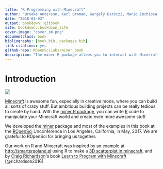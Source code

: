 ```yaml
---
title: "R Programming with Minecraft"
author: "Brooke Anderson, Karl Broman, Gergely Daróczi, Mario Inchiosa, David Smith, and Ali Zaidi"
date: "2018-03-03"
output: bookdown::gitbook
site: bookdown::bookdown_site
cover-image: "cover_sm.png"
documentclass: book
bibliography: [book.bib, packages.bib]
link-citations: yes
github-repo: ROpenSciLabs/miner_book
description: "The miner R package allows you to interact with Minecraft using the R programming language. This book shows you how to do use it."
---
```


# Introduction

<img src="cover_med.png"/>

[Minecraft](https://minecraft.net) is awesome fun, especially in
creative mode, where you can build all sorts of crazy stuff. But
ambitious building projects can be really tedious to create by hand.
With the [miner R package](https://github.com/ropenscilabs/miner), you
can write [R](https://www.r-project.org) code to manipulate your
Minecraft world and create even more awesome stuff.

We developed the [miner](https://github.com/ROpenSciLabs/miner)
package and most of the examples in this book at the
[ROpenSci](https://ropensci.org) Unconference in Los Angeles,
California, in May, 2017. We are grateful to ROpenSci for bringing us
together.

Our work on R and Minecraft was inspired by an example at
<http://smarterpoland.pl> using R to make a [3D scatterplot in
minecraft](http://smarterpoland.pl/index.php/2016/09/minecharts-1-minecraft-r-edgar-andersons-iris-data/),
and by [Craig Richardson](https://twitter.com/craigargh)'s book [Learn
to Program with
Minecraft](https://www.nostarch.com/programwithminecraft) [@richardson2016].
